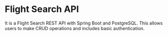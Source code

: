 # Flight Search API

It is a Flight Search REST API with Spring Boot and PostgreSQL.
This allows users to make CRUD operations and includes basic authentication.
